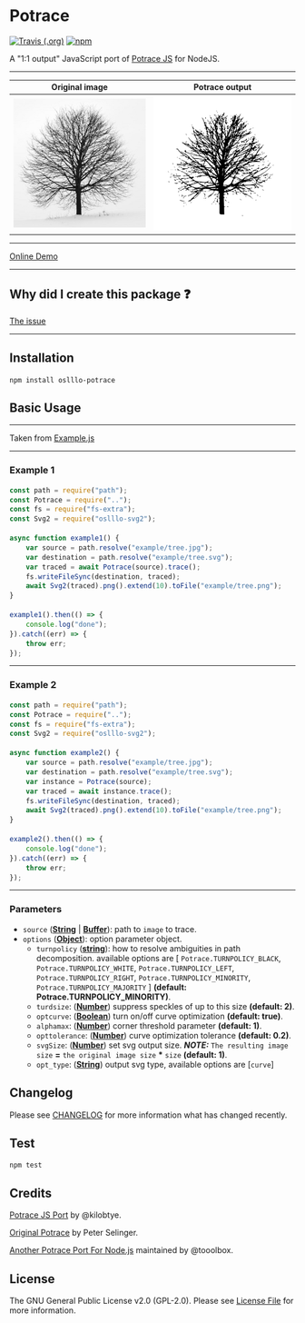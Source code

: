 # Potrace

[![Travis (.org)](https://img.shields.io/travis/oslllo/potrace?label=Travis%20CI)](https://travis-ci.org/github/oslllo/potrace)
[![npm](https://img.shields.io/npm/v/oslllo-potrace)](https://www.npmjs.com/package/oslllo-potrace)

A "1:1 output" JavaScript port of [Potrace JS](https://github.com/kilobtye/potrace) for NodeJS.

---

| **Original image**        | **Potrace output**           |
|---------------------------|------------------------------|
| ![Original Image](example/tree.jpg) | ![Potrace Output](example/tree.png) |

---

[Online Demo](http://kilobtye.github.io/potrace/)

---

## Why did I create this package ❓

[The issue](https://github.com/tooolbox/node-potrace/issues/7)

---

## Installation

```shell
npm install oslllo-potrace
```

## Basic Usage

---

Taken from [Example.js](https://github.com/oslllo/potrace/tree/master/example)

---

### Example 1

```js
const path = require("path");
const Potrace = require("..");
const fs = require("fs-extra");
const Svg2 = require("oslllo-svg2");

async function example1() {
    var source = path.resolve("example/tree.jpg");
    var destination = path.resolve("example/tree.svg");
    var traced = await Potrace(source).trace();
    fs.writeFileSync(destination, traced);
    await Svg2(traced).png().extend(10).toFile("example/tree.png");
}

example1().then(() => {
    console.log("done");
}).catch((err) => {
    throw err;
});
```

---

### Example 2

```js
const path = require("path");
const Potrace = require("..");
const fs = require("fs-extra");
const Svg2 = require("oslllo-svg2");

async function example2() {
    var source = path.resolve("example/tree.jpg");
    var destination = path.resolve("example/tree.svg");
    var instance = Potrace(source);
    var traced = await instance.trace();
    fs.writeFileSync(destination, traced);
    await Svg2(traced).png().extend(10).toFile("example/tree.png");
}

example2().then(() => {
    console.log("done");
}).catch((err) => {
    throw err;
});
```

---

### Parameters

- `source` ([**String**](https://developer.mozilla.org/docs/Web/JavaScript/Reference/Global_Objects/String) | [**Buffer**](https://nodejs.org/api/buffer.html)): path to `image` to trace.
- `options` ([**Object**](https://developer.mozilla.org/en-US/docs/Web/JavaScript/Reference/Global_Objects/Object)): option parameter object.
    - `turnpolicy` ([**string**](https://developer.mozilla.org/docs/Web/JavaScript/Reference/Global_Objects/String)): how to resolve ambiguities in path decomposition. available options are [ `Potrace.TURNPOLICY_BLACK`, `Potrace.TURNPOLICY_WHITE`, `Potrace.TURNPOLICY_LEFT`, `Potrace.TURNPOLICY_RIGHT`, `Potrace.TURNPOLICY_MINORITY`, `Potrace.TURNPOLICY_MAJORITY` ] **(default: Potrace.TURNPOLICY_MINORITY)**.
    - `turdsize`: ([**Number**](https://developer.mozilla.org/en-US/docs/Web/JavaScript/Reference/Global_Objects/Number)) suppress speckles of up to this size **(default: 2)**.
    - `optcurve`: ([**Boolean**](https://developer.mozilla.org/en-US/docs/Web/JavaScript/Reference/Global_Objects/Boolean)) turn on/off curve optimization **(default: true)**.
    - `alphamax`: ([**Number**](https://developer.mozilla.org/en-US/docs/Web/JavaScript/Reference/Global_Objects/Number)) corner threshold parameter **(default: 1)**.
    - `opttolerance`: ([**Number**](https://developer.mozilla.org/en-US/docs/Web/JavaScript/Reference/Global_Objects/Number)) curve optimization tolerance **(default: 0.2)**.
    - `svgSize`: ([**Number**](https://developer.mozilla.org/en-US/docs/Web/JavaScript/Reference/Global_Objects/Number)) set svg output size. ***NOTE:*** `The resulting image size` <b>=</b> `the original image size` <b>*</b> `size` **(default: 1)**.
    - `opt_type`: ([**String**](https://developer.mozilla.org/docs/Web/JavaScript/Reference/Global_Objects/String)) output svg type, available options are [`curve`]

## Changelog

Please see [CHANGELOG](https://github.com/oslllo/potrace/blob/master/CHANGELOG.md) for more information what has changed recently.

## Test

```shell
npm test
```

## Credits

[Potrace JS Port](https://github.com/kilobtye/potrace) by @kilobtye.

[Original Potrace](http://potrace.sourceforge.net/) by Peter Selinger.

[Another Potrace Port For Node.js](https://github.com/tooolbox/node-potrace) maintained by @tooolbox.

## License

The GNU General Public License v2.0 (GPL-2.0). Please see [License File](https://github.com/oslllo/potrace/blob/master/LICENSE) for more information.
